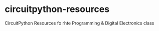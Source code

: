 # circuitpython-resources
CircuitPython Resources fo rhte Programming &amp; Digital Electronics class
